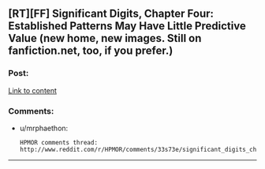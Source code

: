 ## [RT][FF] Significant Digits, Chapter Four: Established Patterns May Have Little Predictive Value (new home, new images. Still on fanfiction.net, too, if you prefer.)

### Post:

[Link to content](http://www.anarchyishyperbole.com/2015/04/significant-digits-chapter-four.html)

### Comments:

- u/mrphaethon:
  ```
  HPMOR comments thread:
  http://www.reddit.com/r/HPMOR/comments/33s73e/significant_digits_chapter_four_established/
  ```

---

